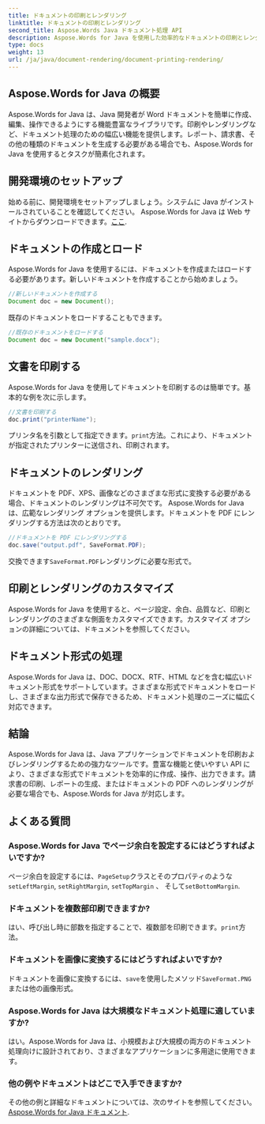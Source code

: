 ```yaml
---
title: ドキュメントの印刷とレンダリング
linktitle: ドキュメントの印刷とレンダリング
second_title: Aspose.Words Java ドキュメント処理 API
description: Aspose.Words for Java を使用した効率的なドキュメントの印刷とレンダリングを確認してください。ソースコードの例を使って段階的に学習してください。
type: docs
weight: 13
url: /ja/java/document-rendering/document-printing-rendering/
---
```


## Aspose.Words for Java の概要

Aspose.Words for Java は、Java 開発者が Word ドキュメントを簡単に作成、編集、操作できるようにする機能豊富なライブラリです。印刷やレンダリングなど、ドキュメント処理のための幅広い機能を提供します。レポート、請求書、その他の種類のドキュメントを生成する必要がある場合でも、Aspose.Words for Java を使用するとタスクが簡素化されます。

## 開発環境のセットアップ

始める前に、開発環境をセットアップしましょう。システムに Java がインストールされていることを確認してください。 Aspose.Words for Java は Web サイトからダウンロードできます。[ここ](https://releases.aspose.com/words/java/).

## ドキュメントの作成とロード

Aspose.Words for Java を使用するには、ドキュメントを作成またはロードする必要があります。新しいドキュメントを作成することから始めましょう。

```java
//新しいドキュメントを作成する
Document doc = new Document();
```

既存のドキュメントをロードすることもできます。

```java
//既存のドキュメントをロードする
Document doc = new Document("sample.docx");
```

## 文書を印刷する

Aspose.Words for Java を使用してドキュメントを印刷するのは簡単です。基本的な例を次に示します。

```java
//文書を印刷する
doc.print("printerName");
```

プリンタ名を引数として指定できます。`print`方法。これにより、ドキュメントが指定されたプリンターに送信され、印刷されます。

## ドキュメントのレンダリング

ドキュメントを PDF、XPS、画像などのさまざまな形式に変換する必要がある場合、ドキュメントのレンダリングは不可欠です。 Aspose.Words for Java は、広範なレンダリング オプションを提供します。ドキュメントを PDF にレンダリングする方法は次のとおりです。

```java
//ドキュメントを PDF にレンダリングする
doc.save("output.pdf", SaveFormat.PDF);
```

交換できます`SaveFormat.PDF`レンダリングに必要な形式で。

## 印刷とレンダリングのカスタマイズ

Aspose.Words for Java を使用すると、ページ設定、余白、品質など、印刷とレンダリングのさまざまな側面をカスタマイズできます。カスタマイズ オプションの詳細については、ドキュメントを参照してください。

## ドキュメント形式の処理

Aspose.Words for Java は、DOC、DOCX、RTF、HTML などを含む幅広いドキュメント形式をサポートしています。さまざまな形式でドキュメントをロードし、さまざまな出力形式で保存できるため、ドキュメント処理のニーズに幅広く対応できます。

## 結論

Aspose.Words for Java は、Java アプリケーションでドキュメントを印刷およびレンダリングするための強力なツールです。豊富な機能と使いやすい API により、さまざまな形式でドキュメントを効率的に作成、操作、出力できます。請求書の印刷、レポートの生成、またはドキュメントの PDF へのレンダリングが必要な場合でも、Aspose.Words for Java が対応します。

## よくある質問

### Aspose.Words for Java でページ余白を設定するにはどうすればよいですか?

ページ余白を設定するには、`PageSetup`クラスとそのプロパティのような`setLeftMargin`, `setRightMargin`, `setTopMargin` 、 そして`setBottomMargin`.

### ドキュメントを複数部印刷できますか?

はい、呼び出し時に部数を指定することで、複数部を印刷できます。`print`方法。

### ドキュメントを画像に変換するにはどうすればよいですか?

ドキュメントを画像に変換するには、`save`を使用したメソッド`SaveFormat.PNG`または他の画像形式。

### Aspose.Words for Java は大規模なドキュメント処理に適していますか?

はい。Aspose.Words for Java は、小規模および大規模の両方のドキュメント処理向けに設計されており、さまざまなアプリケーションに多用途に使用できます。

### 他の例やドキュメントはどこで入手できますか?

その他の例と詳細なドキュメントについては、次のサイトを参照してください。[Aspose.Words for Java ドキュメント](https://reference.aspose.com/words/java/).
